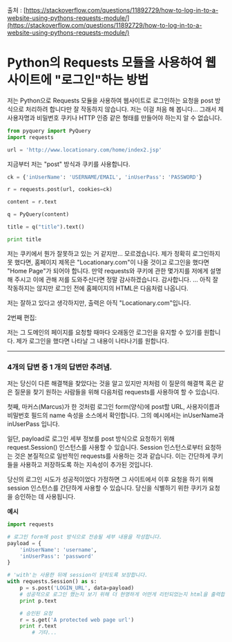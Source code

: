 출처 : [https://stackoverflow.com/questions/11892729/how-to-log-in-to-a-website-using-pythons-requests-module/](https://stackoverflow.com/questions/11892729/how-to-log-in-to-a-website-using-pythons-requests-module/)

# Python의 Requests 모듈을 사용하여 웹사이트에 "로그인"하는 방법

저는 Python으로 Requests 모듈을 사용하여 웹사이트로 로그인하는 요청을 post 방식으로 처리하려 합니다만 잘 작동하지 않습니다. 저는 이걸 처음 해 봅니다... 그래서 제 사용자명과 비밀번호 쿠키나 HTTP 인증 같은 형태를 만들어야 하는지 알 수 없습니다.

```python
from pyquery import PyQuery
import requests

url = 'http://www.locationary.com/home/index2.jsp'
```

지금부터 저는 "post" 방식과 쿠키를 사용합니다.

```python
ck = {'inUserName': 'USERNAME/EMAIL', 'inUserPass': 'PASSWORD'}

r = requests.post(url, cookies=ck)

content = r.text

q = PyQuery(content)

title = q("title").text()

print title
```

저는 쿠키에서 뭔가 잘못하고 있는 거 같지만... 모르겠습니다.
제가 정확히 로그인하지 못 했다면, 홈페이지 제목은 "Locationary.com"이 나올 것이고 로그인을 했다면 "Home Page"가 되어야 합니다.
만약 requests와 쿠키에 관한 몇가지를 저에게 설명해 주시고 이에 관해 저를 도와주신다면 정말 감사하겠습니다.
감사합니다.
... 아직 잘 작동하지는 않지만 로그인 전에 홈페이지의 HTML은 다음처럼 나옵니다.

저는 잘하고 있다고 생각하지만, 출력은 아직 "Locationary.com"입니다.

2번째 편집:

저는 그 도메인의 페이지를 요청할 때마다 오래동안 로그인을 유지할 수 있기를 원합니다. 제가 로그인을 했다면 나타날 그 내용이 나타나기를 원합니다.

---

### 4개의 답변 중 1 개의 답변만 추려냄.

저는 당신이 다른 해결책을 찾았다는 것을 알고 있지만 저처럼 이 질문의 해결책 혹은 같은 질문을 찾기 원하는 사람들을 위해 다음처럼 requests를 사용하여 할 수 있습니다.

첫째, 마커스(Marcus)가 한 것처럼 로그인 form(양식)에 post할 URL, 사용자이름과 비밀번호 필드의 name 속성을 소스에서 확인합니다. 그의 예시에서는 inUserName과 inUserPass 입니다.

일단, payload로 로그인 세부 정보를 post 방식으로 요청하기 위해 request.Session() 인스턴스를 사용할 수 있습니다. Session 인스턴스로부터 요청하는 것은 본질적으로 일반적인 requests를 사용하는 것과 같습니다. 이는 간단하게 쿠키들을 사용하고 저장하도록 하는 지속성이 추가된 것입니다.

당신의 로그인 시도가 성공적이었다 가정하면 그 사이트에서 이후 요청을 하기 위해 session 인스턴스를 간단하게 사용할 수 있습니다. 당신을 식별하기 위한 쿠키가 요청을 승인하는 데 사용됩니다.

**예시**

```python
import requests

# 로그인 form에 post 방식으로 전송될 세부 내용을 작성합니다.
payload = {
    'inUserName': 'username',
    'inUserPass': 'password'
}

# 'with'는 사용한 뒤에 session이 닫히도록 보장합니다.
with requests.Session() as s:
    p = s.post('LOGIN_URL', data=payload)
    # 성공적으로 로그인 했는지 보기 위해 더 현명하게 어떤게 리턴되었는지 html을 출력합니다.
    print p.text

    # 승인된 요청
    r = s.get('A protected web page url')
    print r.text
        # 기타...
```        
